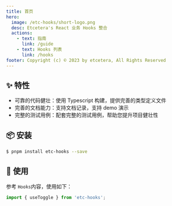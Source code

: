 ```yaml
---
title: 首页
hero:
  image: /etc-hooks/short-logo.png
  desc: Etcetera's React 业务 Hooks 整合
  actions:
    - text: 指南
      link: /guide
    - text: Hooks 列表
      link: /hooks
footer: Copyright (c) © 2023 by etcetera, All Rights Reserved
---
```


## ✨ 特性

- 可靠的代码健壮：使用 Typescript 构建，提供完善的类型定义文件
- 完善的文档能力：支持文档记录，支持 demo 演示
- 完整的测试用例：配套完整的测试用例，帮助您提升项目健壮性

## 📦 安装

```bash
$ pnpm install etc-hooks --save
```

## 🔨 使用

参考 `Hooks`内容，使用如下：

```ts
import { useToggle } from 'etc-hooks';
```
